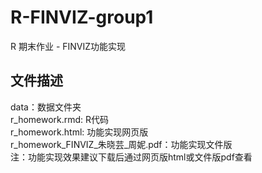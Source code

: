 # R-FINVIZ-group1
R 期末作业 - FINVIZ功能实现

## 文件描述
data：数据文件夹  
r_homework.rmd: R代码  
r_homework.html: 功能实现网页版  
r_homework_FINVIZ_朱晓芸_周妮.pdf：功能实现文件版  
注：功能实现效果建议下载后通过网页版html或文件版pdf查看
